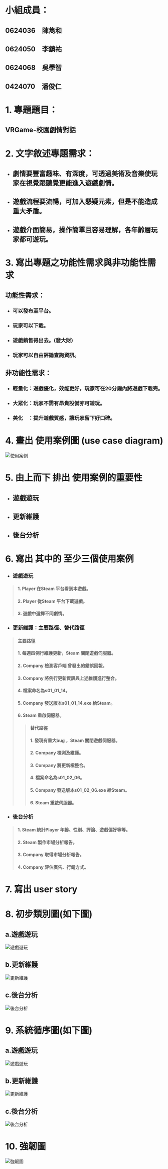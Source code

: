 # 小組成員：
## 0624036　陳雋和
## 0624050　李鎮祐
## 0624068　吳學智
## 0424070　潘俊仁

# 1. 專題題目：
## VRGame-校園劇情對話

# 2. 文字敘述專題需求：
* ## 劇情要豐富趣味、有深度，可透過美術及音樂使玩家在視覺跟聽覺更能進入遊戲劇情。
* ## 遊戲流程要流暢，可加入懸疑元素，但是不能造成重大矛盾。
* ## 遊戲介面簡易，操作簡單且容易理解，各年齡層玩家都可遊玩。

# 3. 寫出專題之功能性需求與非功能性需求
 ## 功能性需求：
 * ### 可以發布至平台。
 * ### 玩家可以下載。
 * ### 遊戲銷售得出去。(發大財)
 * ### 玩家可以自由評論查詢資訊。
 
 ## 非功能性需求：
 * ### 輕量化：遊戲優化，效能更好，玩家可在20分鐘內將遊戲下載完。
 * ### 大眾化：玩家不需有昂貴設備亦可遊玩。
 * ### 美化　：提升遊戲質感，讓玩家留下好口碑。

# 4. 畫出 使用案例圖 (use case diagram)
![使用案例](使用案例圖.png)

# 5. 由上而下 排出 使用案例的重要性
 * ## 遊戲遊玩
 * ## 更新維護
 * ## 後台分析
# 6. 寫出 其中的 至少三個使用案例
* ###    遊戲遊玩
> #### 1. Player 在Steam 平台看到本遊戲。
> #### 2. Player 從Steam 平台下載遊戲。
> #### 3. 遊戲中選擇不同劇情。
* ###    更新維護：主要路徑、替代路徑
> #### 主要路徑
> #### 1. 每週四例行維護更新，Steam 關閉遊戲伺服器。
> #### 2. Company 檢測客戶端 曾發出的錯誤回報。
> #### 3. Company 將例行更新資訊與上述維護進行整合。
> #### 4. 檔案命名為s01_01_14。
> #### 5. Company 發送版本s01_01_14.exe 給Steam。
> #### 6. Steam 重啟伺服器。
>> #### 替代路徑
>> #### 1. 發現有重大bug ，Steam 關閉遊戲伺服器。
>> #### 2. Company 檢測及維護。
>> #### 3. Company 將更新檔整合。
>> #### 4. 檔案命名為s01_02_06。
>> #### 5. Company 發送版本s01_02_06.exe 給Steam。
>> #### 6. Steam 重啟伺服器。
* ###    後台分析
> #### 1. Steam 統計Player 年齡、性別、評論、遊戲偏好等等。
> #### 2. Steam 製作市場分析報告。
> #### 3. Company 取得市場分析報告。
> #### 4. Company 評估廣告、行銷方式。
# 7. 寫出 user story 

# 8. 初步類別圖(如下圖) 
## a.遊戲遊玩
![遊戲遊玩](遊戲下載初步類別圖.png)
## b.更新維護
![更新維護](更新維護初步類別圖.png)
## c.後台分析
![後台分析](後台分析初步類別圖.png)
# 9. 系統循序圖(如下圖)
## a.遊戲遊玩
![遊戲遊玩](遊戲下載系統循序圖.png)
## b.更新維護
![更新維護](更新維護系統循序圖.png)
## c.後台分析
![後台分析](後台分析系統循序圖.png)
# 10. 強韌圖
![強韌圖](強韌圖.png)
